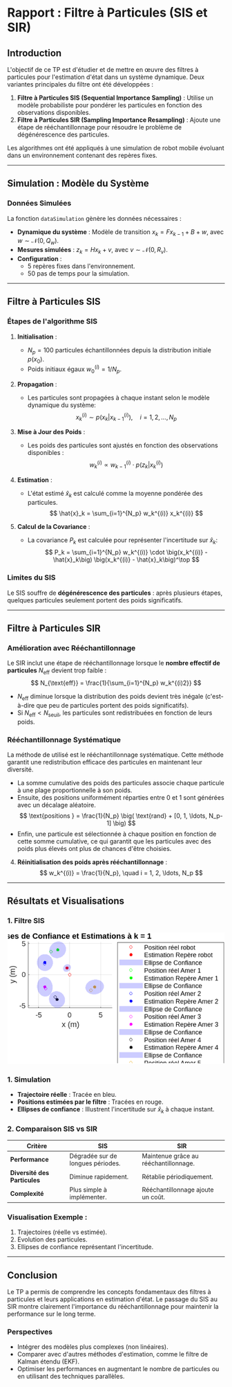 

# Rapport : Filtre à Particules (SIS et SIR)

## **Introduction**
L'objectif de ce TP est d'étudier et de mettre en œuvre des filtres à particules pour l'estimation d'état dans un système dynamique. Deux variantes principales du filtre ont été développées :
1. **Filtre à Particules SIS (Sequential Importance Sampling)** : Utilise un modèle probabiliste pour pondérer les particules en fonction des observations disponibles.
2. **Filtre à Particules SIR (Sampling Importance Resampling)** : Ajoute une étape de rééchantillonnage pour résoudre le problème de dégénérescence des particules.

Les algorithmes ont été appliqués à une simulation de robot mobile évoluant dans un environnement contenant des repères fixes.

---

## **Simulation : Modèle du Système**

### **Données Simulées**
La fonction `dataSimulation` gènère les données nécessaires :
- **Dynamique du système** : Modèle de transition $x_k = F x_{k-1} + B + w$, avec $w \sim \mathcal{N}(0, Q_w)$.
- **Mesures simulées** : $z_k = H x_k + v$, avec $v \sim \mathcal{N}(0, R_v)$.
- **Configuration** :
  - 5 repères fixes dans l'environnement.
  - 50 pas de temps pour la simulation.

---

## **Filtre à Particules SIS**

### **Étapes de l'algorithme SIS**
1. **Initialisation** :
   - $N_p = 100$ particules échantillonnées depuis la distribution initiale $p(x_0)$.
   - Poids initiaux égaux $w_0^{(i)} = 1/N_p$.
   
2. **Propagation** :
   - Les particules sont propagées à chaque instant selon le modèle dynamique du système:
   $$
   x_k^{(i)} \sim p(x_k | x_{k-1}^{(i)}), \quad i = 1, 2, \ldots, N_p
   $$

3. **Mise à Jour des Poids** :
   - Les poids des particules sont ajustés en fonction des observations disponibles :
     $$
     w_k^{(i)} \propto w_{k-1}^{(i)} \cdot p(z_k | x_k^{(i)})
     $$

4. **Estimation** :
   - L'état estimé $\hat{x}_k$ est calculé comme la moyenne pondérée des particules.
  $$
  \hat{x}_k = \sum_{i=1}^{N_p} w_k^{(i)} x_k^{(i)}
  $$

5. **Calcul de la Covariance** :
   - La covariance $P_k$ est calculée pour représenter l'incertitude sur $\hat{x}_k$:
  $$
  P_k = \sum_{i=1}^{N_p} w_k^{(i)} \cdot \big(x_k^{(i)} - \hat{x}_k\big) \big(x_k^{(i)} - \hat{x}_k\big)^\top
  $$

### **Limites du SIS**
Le SIS souffre de **dégénérescence des particules** : après plusieurs étapes, quelques particules seulement portent des poids significatifs.

---

## **Filtre à Particules SIR**

### **Amélioration avec Rééchantillonnage**
Le SIR inclut une étape de rééchantillonnage lorsque le **nombre effectif de particules** $N_{\text{eff}}$ devient trop faible :
$$
N_{\text{eff}} = \frac{1}{\sum_{i=1}^{N_p} w_k^{(i)2}}
$$
- $N_{\text{eff}}$​ diminue lorsque la distribution des poids devient très inégale (c'est-à-dire que peu de particules portent des poids significatifs).
- Si $N_{\text{eff}} < N_{\text{seuil}}$, les particules sont redistribuées en fonction de leurs poids.

### **Rééchantillonnage Systématique**
La méthode de utilisé est le rééchantillonnage systématique. Cette méthode garantit une redistribution efficace des particules en maintenant leur diversité.
- La somme cumulative des poids des particules associe chaque particule à une plage proportionnelle à son poids. 
- Ensuite, des positions uniformément réparties entre 0 et 1 sont générées avec un décalage aléatoire. 
$$
\text{positions } = \frac{1}{N_p} \big( \text{rand} + [0, 1, \ldots, N_p-1] \big)
$$
- Enfin, une particule est sélectionnée à chaque position en fonction de cette somme cumulative, ce qui garantit que les particules avec des poids plus élevés ont plus de chances d'être choisies.

4. **Réinitialisation des poids après rééchantillonnage** :
$$
w_k^{(i)} = \frac{1}{N_p}, \quad i = 1, 2, \ldots, N_p
$$
---

## **Résultats et Visualisations**

### **1. Filtre SIS**
![DFimage description here](https://github.com/Axelado/mes_markdows/blob/images/SIS%20K1.png)



### **1. Simulation**
- **Trajectoire réelle** : Tracée en bleu.
- **Positions estimées par le filtre** : Tracées en rouge.
- **Ellipses de confiance** : Illustrent l'incertitude sur $\hat{x}_k$ à chaque instant.

### **2. Comparaison SIS vs SIR**
| Critère                     | SIS                                  | SIR                                      |
|-----------------------------|--------------------------------------|------------------------------------------|
| **Performance**              | Dégradée sur de longues périodes.   | Maintenue grâce au rééchantillonnage.   |
| **Diversité des Particules** | Diminue rapidement.                 | Rétablie périodiquement.                |
| **Complexité**               | Plus simple à implémenter.          | Rééchantillonnage ajoute un coût.       |

### **Visualisation Exemple** :
1. Trajectoires (réelle vs estimée).
2. Evolution des particules.
3. Ellipses de confiance représentant l'incertitude.

---

## **Conclusion**
Le TP a permis de comprendre les concepts fondamentaux des filtres à particules et leurs applications en estimation d'état. Le passage du SIS au SIR montre clairement l'importance du rééchantillonnage pour maintenir la performance sur le long terme.

### **Perspectives**
- Intégrer des modèles plus complexes (non linéaires).
- Comparer avec d'autres méthodes d'estimation, comme le filtre de Kalman étendu (EKF).
- Optimiser les performances en augmentant le nombre de particules ou en utilisant des techniques parallèles.

<!--stackedit_data:
eyJoaXN0b3J5IjpbNDU3OTQyNTIwLDYwMTQxNTQwOSwyMDU5Mz
czOTc0LC01NTM3NjE4NDAsMTg0MzgxNjY3OCwtMTk4NDYyMDIy
Myw3ODU3NTY1MTUsMTA0NzMxOTk2NV19
-->